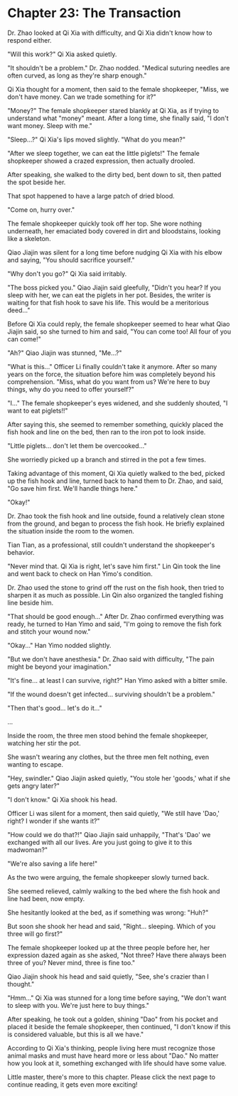 ﻿# Chapter 23: The Transaction

Dr. Zhao looked at Qi Xia with difficulty, and Qi Xia didn't know how to respond either.

"Will this work?" Qi Xia asked quietly.

"It shouldn't be a problem." Dr. Zhao nodded. "Medical suturing needles are often curved, as long as they're sharp enough."

Qi Xia thought for a moment, then said to the female shopkeeper, "Miss, we don't have money. Can we trade something for it?"

"Money?" The female shopkeeper stared blankly at Qi Xia, as if trying to understand what "money" meant. After a long time, she finally said, "I don't want money. Sleep with me."

"Sleep...?" Qi Xia's lips moved slightly. "What do you mean?"

"After we sleep together, we can eat the little piglets!" The female shopkeeper showed a crazed expression, then actually drooled.

After speaking, she walked to the dirty bed, bent down to sit, then patted the spot beside her.

That spot happened to have a large patch of dried blood.

"Come on, hurry over."

The female shopkeeper quickly took off her top. She wore nothing underneath, her emaciated body covered in dirt and bloodstains, looking like a skeleton.

Qiao Jiajin was silent for a long time before nudging Qi Xia with his elbow and saying, "You should sacrifice yourself."

"Why don't you go?" Qi Xia said irritably.

"The boss picked you." Qiao Jiajin said gleefully, "Didn't you hear? If you sleep with her, we can eat the piglets in her pot. Besides, the writer is waiting for that fish hook to save his life. This would be a meritorious deed..."

Before Qi Xia could reply, the female shopkeeper seemed to hear what Qiao Jiajin said, so she turned to him and said, "You can come too! All four of you can come!"

"Ah?" Qiao Jiajin was stunned, "Me...?"

"What is this..." Officer Li finally couldn't take it anymore. After so many years on the force, the situation before him was completely beyond his comprehension. "Miss, what do you want from us? We're here to buy things, why do you need to offer yourself?"

"I..." The female shopkeeper's eyes widened, and she suddenly shouted, "I want to eat piglets!!"

After saying this, she seemed to remember something, quickly placed the fish hook and line on the bed, then ran to the iron pot to look inside.

"Little piglets... don't let them be overcooked..."

She worriedly picked up a branch and stirred in the pot a few times.

Taking advantage of this moment, Qi Xia quietly walked to the bed, picked up the fish hook and line, turned back to hand them to Dr. Zhao, and said, "Go save him first. We'll handle things here."

"Okay!"

Dr. Zhao took the fish hook and line outside, found a relatively clean stone from the ground, and began to process the fish hook. He briefly explained the situation inside the room to the women.

Tian Tian, as a professional, still couldn't understand the shopkeeper's behavior.

"Never mind that. Qi Xia is right, let's save him first." Lin Qin took the line and went back to check on Han Yimo's condition.

Dr. Zhao used the stone to grind off the rust on the fish hook, then tried to sharpen it as much as possible. Lin Qin also organized the tangled fishing line beside him.

"That should be good enough..." After Dr. Zhao confirmed everything was ready, he turned to Han Yimo and said, "I'm going to remove the fish fork and stitch your wound now."

"Okay..." Han Yimo nodded slightly.

"But we don't have anesthesia." Dr. Zhao said with difficulty, "The pain might be beyond your imagination."

"It's fine... at least I can survive, right?" Han Yimo asked with a bitter smile.

"If the wound doesn't get infected... surviving shouldn't be a problem."

"Then that's good... let's do it..."

...

Inside the room, the three men stood behind the female shopkeeper, watching her stir the pot.

She wasn't wearing any clothes, but the three men felt nothing, even wanting to escape.

"Hey, swindler." Qiao Jiajin asked quietly, "You stole her 'goods,' what if she gets angry later?"

"I don't know." Qi Xia shook his head.

Officer Li was silent for a moment, then said quietly, "We still have 'Dao,' right? I wonder if she wants it?"

"How could we do that?!" Qiao Jiajin said unhappily, "That's 'Dao' we exchanged with all our lives. Are you just going to give it to this madwoman?"

"We're also saving a life here!"

As the two were arguing, the female shopkeeper slowly turned back.

She seemed relieved, calmly walking to the bed where the fish hook and line had been, now empty.

She hesitantly looked at the bed, as if something was wrong: "Huh?"

But soon she shook her head and said, "Right... sleeping. Which of you three will go first?"

The female shopkeeper looked up at the three people before her, her expression dazed again as she asked, "Not three? Have there always been three of you? Never mind, three is fine too."

Qiao Jiajin shook his head and said quietly, "See, she's crazier than I thought."

"Hmm..." Qi Xia was stunned for a long time before saying, "We don't want to sleep with you. We're just here to buy things."

After speaking, he took out a golden, shining "Dao" from his pocket and placed it beside the female shopkeeper, then continued, "I don't know if this is considered valuable, but this is all we have."

According to Qi Xia's thinking, people living here must recognize those animal masks and must have heard more or less about "Dao." No matter how you look at it, something exchanged with life should have some value.

Little master, there's more to this chapter. Please click the next page to continue reading, it gets even more exciting!
